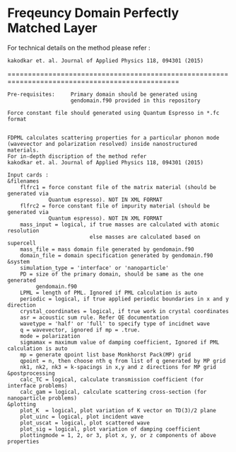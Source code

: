 # Freqeuncy Domain Perfectly Matched Layer

For technical details on the method please refer :

	kakodkar et. al. Journal of Applied Physics 118, 094301 (2015)

================================================================================================

	Pre-requisites:		Primary domain should be generated using 
						gendomain.f90 provided in this repository

	Force constant file should generated using Quantum Espresso in *.fc format

	
 	FDPML calculates scattering properties for a particular phonon mode 
	(wavevector and polarization resolved) inside nanostructured materials.
	For in-depth discription of the method refer 
	kakodkar et. al. Journal of Applied Physics 118, 094301 (2015)
	
	Input cards :
	&filenames
		flfrc1 = force constant file of the matrix material (should be generated via
				 Quantum espresso). NOT IN XML FORMAT
		flfrc2 = force constant file of impurity material (should be generated via
				 Quantum espresso). NOT IN XML FORMAT
		mass_input = logical, if true masses are calculated with atomic resolution
							  else masses are calculated based on supercell
		mass_file = mass domain file generated by gendomain.f90
		domain_file = domain specification generated by gendomain.f90
	&system
		simulation_type = 'interface' or 'nanoparticle'
		PD = size of the primary domain, should be same as the one generated
			 gendomain.f90
		LPML = length of PML. Ignored if PML calculation is auto
		periodic = logical, if true applied periodic boundaries in x and y direction
		crystal_coordinates = logical, if true work in crystal coordinates
		asr = acoustic sum rule. Refer QE documentation
		wavetype = 'half' or 'full' to specify type of incidnet wave
		q = wavevector, ignored if mp = .true.
		mode = polarization
		sigmamax = maximum value of damping coefficient, Ignored if PML calculation is auto
		mp = generate qpoint list base Monkhorst Pack(MP) grid
		qpoint = n, then choose nth q from list of q generated by MP grid
		nk1, nk2, nk3 = k-spacings in x,y and z directions for MP grid
	&postprocessing
		calc_TC = logical, calculate transmission coefficient (for interface problems)
		calc_gam = logical, calculate scattering cross-section (for nanoparticle problems)
	&plotting
		plot_K  = logical, plot variation of K vector on TD(3)/2 plane
		plot_uinc = logical, plot incident wave
		plot_uscat = logical, plot scattered wave
		plot_sig = logical, plot variation of damping coefficient
		plottingmode = 1, 2, or 3, plot x, y, or z components of above properties
